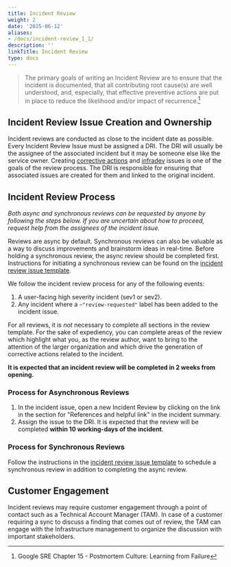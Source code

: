```yaml
---
title: Incident Review
weight: 2
date: '2025-06-12'
aliases:
- /docs/incident-review_1_1/
description: ''
linkTitle: Incident Review
type: docs
---
```


> The primary goals of writing an Incident Review are to ensure that the incident is documented, that all contributing root cause(s) are well understood, and, especially, that effective preventive actions are put in place to reduce the likelihood and/or impact of recurrence.[^1]

## Incident Review Issue Creation and Ownership

Incident reviews are conducted as close to the incident date as possible.
Every Incident Review Issue must be assigned a DRI. The DRI will usually be the assignee of the associated incident but it may be someone else like the service owner.
Creating [corrective actions](/handbook/engineering/infrastructure/incident-management/#corrective-actions) and [infradev](/handbook/engineering/workflow/#infradev) issues is one of the goals of the review process. The DRI is responsible for ensuring that associated issues are created for them and linked to the original incident.

## Incident Review Process

_Both async and synchronous reviews can be requested by anyone by following the steps below. If you are uncertain about how to proceed, request help from the assignees of the incident issue._

Reviews are async by default.
Synchronous reviews can also be valuable as a way to discuss improvements and brainstorm ideas in real-time.
Before holding a synchronous review, the async review should be completed first. Instructions for initiating a synchronous review can be found on the [incident review issue template](https://gitlab.com/gitlab-com/gl-infra/production/-/blob/master/.gitlab/issue_templates/incident_review.md?ref_type=heads).

We follow the incident review process for any of the following events:

1. A user-facing high severity incident (sev1 or sev2).
1. Any incident where a `~"review-requested"` label has been added to the incident issue.

For all reviews, it is _not_ necessary to complete all sections in the review template.
For the sake of expediency, you can complete areas of the review which highlight what you, as the review author, want to bring to the attention of the larger organization and which drive the generation of corrective actions related to the incident.

**It is expected that an incident review will be completed in 2 weeks from opening.**

### Process for Asynchronous Reviews

1. In the incident issue, open a new Incident Review by clicking on the link in the section for "References and helpful link" in the incident summary.
2. Assign the issue to the DRI. It is expected that the review will be completed **within 10 working-days of the incident**.

### Process for Synchronous Reviews

Follow the instructions in the [incident review issue template](https://gitlab.com/gitlab-com/gl-infra/production/-/blob/master/.gitlab/issue_templates/incident_review.md?ref_type=heads) to schedule a synchronous review in addition to completing the async review.

## Customer Engagement

Incident reviews may require customer engagement through a point of contact such as a Technical Account Manager (TAM).
In case of a customer requiring a sync to discuss a finding that comes out of review, the TAM can engage with the Infrastructure management to organize the discussion with important stakeholders.

[^1]: Google SRE Chapter 15 - Postmortem Culture: Learning from Failure

